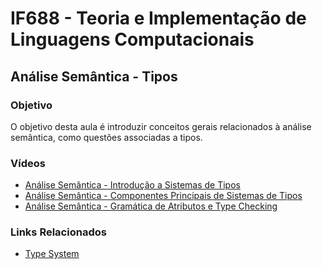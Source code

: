 # IF688 - Teoria e Implementação de Linguagens Computacionais

## Análise Semântica - Tipos

### Objetivo

O objetivo desta aula é introduzir conceitos gerais relacionados à análise semântica, como questões associadas a tipos.

### Vídeos

- [Análise Semântica - Introdução a Sistemas de Tipos](https://www.youtube.com/watch?v=AiGczLcyJ8U)
- [Análise Semântica - Componentes Principais de Sistemas de Tipos](https://www.youtube.com/watch?v=3LtJjg01oI0)
- [Análise Semântica - Gramática de Atributos e Type Checking](https://www.youtube.com/watch?v=mCMs_ANDFO8)

### Links Relacionados

- [Type System](https://en.wikipedia.org/wiki/Type_system)
